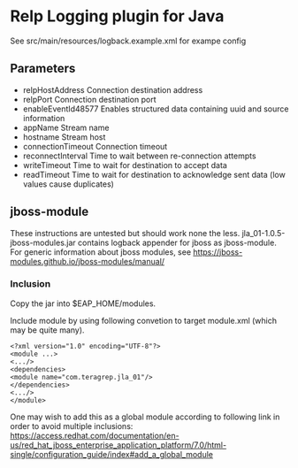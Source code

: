 # Relp Logging plugin for Java

See src/main/resources/logback.example.xml for exampe config

## Parameters
- relpHostAddress
Connection destination address
- relpPort
Connection destination port
- enableEventId48577
Enables structured data containing uuid and source information
- appName
Stream name
- hostname
Stream host
- connectionTimeout
Connection timeout
- reconnectInterval
Time to wait between re-connection attempts
- writeTimeout
Time to wait for destination to accept data
- readTimeout
Time to wait for destination to acknowledge sent data (low values cause duplicates)

## jboss-module

These instructions are untested but should work none the less.
jla_01-1.0.5-jboss-modules.jar contains logback appender for jboss as jboss-module. For generic information about jboss modules, see https://jboss-modules.github.io/jboss-modules/manual/

### Inclusion

Copy the jar into $EAP_HOME/modules.

Include module by using following convetion to target module.xml (which may be quite many).
```
<?xml version="1.0" encoding="UTF-8"?>
<module ...>
<.../>
<dependencies>
<module name="com.teragrep.jla_01"/>
</dependencies>
<.../>
</module>
```

One may wish to add this as a global module according to following link in order to avoid multiple inclusions:
https://access.redhat.com/documentation/en-us/red_hat_jboss_enterprise_application_platform/7.0/html-single/configuration_guide/index#add_a_global_module

